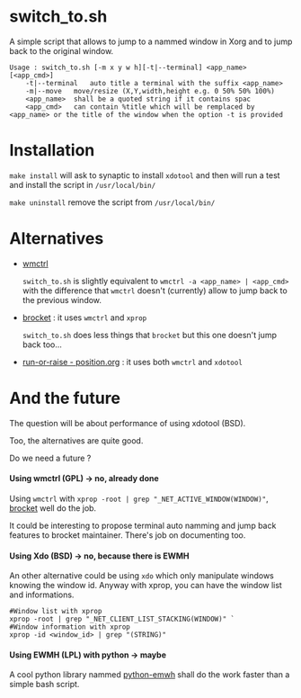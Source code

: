 # switch_to.sh
A simple script that allows to jump to a nammed window in Xorg and to jump back to the original window.
```
Usage : switch_to.sh [-m x y w h][-t|--terminal] <app_name> [<app_cmd>]
	-t|--terminal	auto title a terminal with the suffix <app_name>
	-m|--move	move/resize (X,Y,width,height e.g. 0 50% 50% 100%)
	<app_name>	shall be a quoted string if it contains spac
	<app_cmd>	can contain %title which will be remplaced by <app_name> or the title of the window when the option -t is provided
```

# Installation
```make install```
will ask to synaptic to install ```xdotool``` 
and then will run a test and install the script in ```/usr/local/bin/```

```make uninstall``` remove the script from ```/usr/local/bin/```

# Alternatives
* [wmctrl](http://tripie.sweb.cz/utils/wmctrl/)

  `switch_to.sh` is slightly equivalent to `wmctrl -a <app_name> | <app_cmd>` with the difference that `wmctrl` doesn't (currently) allow to jump back to the previous window. 
* [brocket](https://github.com/dmikalova/brocket) : it uses `wmctrl` and `xprop`

  `switch_to.sh` does less things that `brocket` but this one doesn't jump back too...
* [run-or-raise - position.org](http://fr.positon.org/tag/wmctrl) : it uses both `wmctrl` and `xdotool` 

# And the future
The question will be about performance of using xdotool (BSD).

Too, the alternatives are quite good.

Do we need a future ?

#### Using wmctrl (GPL) -> no, already done
Using `wmctrl` with `xprop -root | grep "_NET_ACTIVE_WINDOW(WINDOW)"`, [brocket](https://github.com/dmikalova/brocket) well do the job.

It could be interesting to propose terminal auto namming and jump back features to brocket maintainer. There's job on documenting too.

#### Using Xdo (BSD) -> no, because there is EWMH
An other alternative could be using `xdo` which only manipulate windows knowing the window id. Anyway with xprop, you can have the window list and informations. 
```
#Window list with xprop
xprop -root | grep "_NET_CLIENT_LIST_STACKING(WINDOW)" `
#Window information with xprop
xprop -id <window_id> | grep "(STRING)"
```

#### Using EWMH (LPL) with python -> maybe
A cool python library nammed [python-emwh](https://github.com/parkouss/pyewmh) shall do the work faster than a simple bash script.
